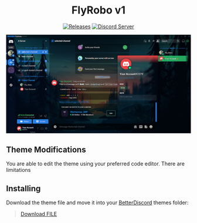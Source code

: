 [release-badge]: https://img.shields.io/badge/Release-v1.0.0-blue
[release-link]: https://github.com/FlyRobo/FlyRobo_v1/releases
[discord-badge]: https://discord.com/api/guilds/843385308460351508/widget.png?style=shield
[discord-link]: https://dsc.gg/warhammer_smp

<div align="center">

# FlyRobo v1

[![Releases][release-badge]][release-link]
[![Discord Server][discord-badge]][discord-link]

![v6 Sapphire](https://github.com/FlyRobo/FlyRobo_v1/blob/main/screenshots/FlyRobo%20Screen%20Shot.png)

</div>

## Theme Modifications
You are able to edit the theme using your preferred code editor. There are limitations

## Installing
Download the theme file and move it into your [BetterDiscord](https://betterdiscord.app) themes folder:

><a id="raw-url" href="https://raw.githubusercontent.com/FlyRobo/FlyRobo_v1/master/FlyRobo_v1.theme">Download FILE</a>
